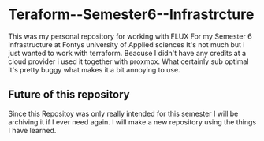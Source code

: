 # Teraform--Semester6--Infrastrcture
This was my personal repository for working with FLUX For my Semester 6 infrastructure at Fontys university of Applied sciences 
It's not much but i just wanted to work with terraform. Beacuse I didn't have any credits at a cloud provider i used it together with proxmox. What certainly sub optimal it's pretty buggy what makes it a bit annoying to use. 

## Future of this repository
Since this Repositoy was only really intended for this semester I will be archiving it if I ever need again. I will make a new repository using the things I have learned.
